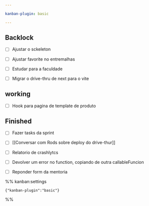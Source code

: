 ```yaml
---

kanban-plugin: basic

---
```


## Backlock

- [ ] Ajustar o sckeleton
- [ ] Ajustar favorite no entremalhas
- [ ] Estudar para a faculdade
- [ ] Migrar o drive-thru de next para o vite


## working

- [ ] Hook para pagina de template de produto


## Finished

- [ ] Fazer tasks da sprint
- [ ] [[Conversar com Rods sobre deploy do drive-thur]]
- [ ] Relatorio de crashlytcs
- [ ] Devolver um error no function, copiando de outra callableFuncion
- [ ] Reponder form da mentoria




%% kanban:settings
```
{"kanban-plugin":"basic"}
```
%%